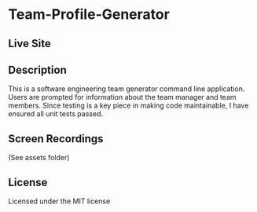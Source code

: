 # Team-Profile-Generator


## Live Site




## Description

This is a software engineering team generator command line application. Users are prompted for information about the team manager and team members. Since testing is a key piece in making code maintainable, I have ensured all unit tests passed.


## Screen Recordings
(See assets folder)

## License

Licensed under the MIT license
